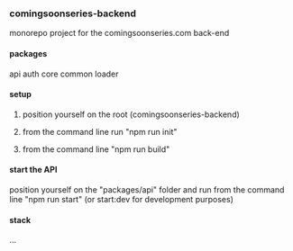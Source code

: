 ### comingsoonseries-backend

monorepo project for the comingsoonseries.com back-end

#### packages

api
auth
core
common
loader

#### setup

1. position yourself on the root (comingsoonseries-backend)

2. from the command line run "npm run init"

3. from the command line "npm run build"

#### start the API

position yourself on the "packages/api" folder and run from the command line "npm run start" (or start:dev for development purposes)

#### stack

...
